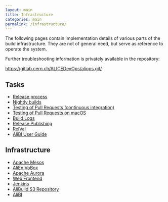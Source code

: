 ```yaml
---
layout: main
title: Infrastructure
categories: main
permalink: /infrastructure/
---
```



The following pages contain implementation details of various parts of the
build infrastructure. They are not of general need, but serve as reference to
operate the system.

Further troubleshooting information is privately available in the repository:

https://gitlab.cern.ch/ALICEDevOps/aliops.git/

## Tasks

* <a href="{{site.baseurl}}/infrastructure-release-process">Release process</a>
* <a href="{{site.baseurl}}/infrastructure-nightly">Nightly builds</a>
* <a href="{{site.baseurl}}/infrastructure-pr-testing">Testing of Pull Requests (continuous integration)</a>
* <a href="{{site.baseurl}}/infrastructure-macOS">Testing of Pull Requests on macOS</a>
* <a href="{{site.baseurl}}/infrastructure-logs">Build Logs</a>
* <a href="{{site.baseurl}}/infrastructure-publisher">Release Publishing</a>
* <a href="{{site.baseurl}}/infrastructure-relval">RelVal</a>
* <a href="{{site.baseurl}}/infrastructure-alibi-user-guide">AliBI User Guide</a>

## Infrastructure

* <a href="{{site.baseurl}}/infrastructure-mesos">Apache Mesos</a>
* <a href="{{site.baseurl}}/infrastructure-alienvobox">AliEn VoBox</a>
* <a href="{{site.baseurl}}/infrastructure-aurora">Apache Aurora</a>
* <a href="{{site.baseurl}}/infrastructure-frontend">Web Frontend</a>
* <a href="{{site.baseurl}}/infrastructure-jenkins">Jenkins</a>
* <a href="{{site.baseurl}}/infrastructure-repository">AliBuild S3 Repository</a>
* <a href="{{site.baseurl}}/infrastructure-alibi">AliBI</a>
